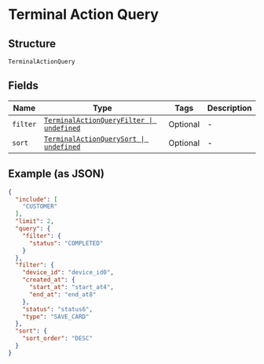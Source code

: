 <!-- Optimized: 2025-10-06 -->
<!-- RPM: 1.6.2.1.1.6.2.1_terminal-action-query_20251006 -->
<!-- Session: E2E RPM DNA Application -->
<!-- AOM: RND (Reggie & Dro) -->
<!-- COI: TECHNOLOGY -->
<!-- RPM: HIGH -->
<!-- ACTION: BUILD -->


# Terminal Action Query

## Structure

`TerminalActionQuery`

## Fields

| Name | Type | Tags | Description |
|  --- | --- | --- | --- |
| `filter` | [`TerminalActionQueryFilter \| undefined`](../../doc/models/terminal-action-query-filter.md) | Optional | - |
| `sort` | [`TerminalActionQuerySort \| undefined`](../../doc/models/terminal-action-query-sort.md) | Optional | - |

## Example (as JSON)

```json
{
  "include": [
    "CUSTOMER"
  ],
  "limit": 2,
  "query": {
    "filter": {
      "status": "COMPLETED"
    }
  },
  "filter": {
    "device_id": "device_id0",
    "created_at": {
      "start_at": "start_at4",
      "end_at": "end_at8"
    },
    "status": "status6",
    "type": "SAVE_CARD"
  },
  "sort": {
    "sort_order": "DESC"
  }
}
```
